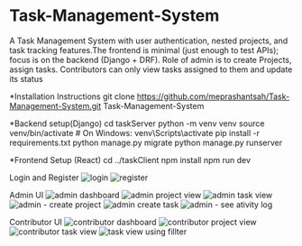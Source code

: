 # Task-Management-System
A Task Management System with user authentication, nested projects, and task tracking features.The frontend is minimal (just enough to test APIs); focus is on the backend (Django + DRF). Role of admin is to create Projects, assign tasks. Contributors can only view tasks assigned to them and update its status


*Installation Instructions
git clone https://github.com/meprashantsah/Task-Management-System.git
Task-Management-System

*Backend setup(Django)
cd taskServer
python -m venv venv
source venv/bin/activate  # On Windows: venv\Scripts\activate
pip install -r requirements.txt
python manage.py migrate
python manage.py runserver

*Frontend Setup (React)
cd ../taskClient
npm install
npm run dev


Login and Register
![login](https://github.com/user-attachments/assets/2aaa5779-f925-4c12-9de1-8c0257dca163)
![register](https://github.com/user-attachments/assets/52d0c156-a202-461d-9900-57426ab1ccd5)

Admin UI
![admin  dashboard](https://github.com/user-attachments/assets/0219c46c-09f4-4ab2-a620-98cfba4790f5)
![admin project view](https://github.com/user-attachments/assets/f168762b-4822-4155-afb5-1d6475c81fe1)
![admin task view](https://github.com/user-attachments/assets/29bbba6b-c84f-4dc3-873b-a6285d4e5233)
![admin - create project](https://github.com/user-attachments/assets/ff97d8fc-9443-4182-9ed9-db705f3eb851)
![admin create task](https://github.com/user-attachments/assets/167e302f-de85-4829-9059-d4b62a5d9c11)
![admin - see ativity log](https://github.com/user-attachments/assets/db7d3b7d-9662-4bcd-ab4b-543c25710d66)

Contributor UI
![contributor dashboard](https://github.com/user-attachments/assets/cbe12ad1-a601-401b-83fd-24add8c78d11)
![contributor project view](https://github.com/user-attachments/assets/099dfc2c-f036-4e3f-82e3-8a47505ef572)
![contributor task view](https://github.com/user-attachments/assets/5ece3740-c8f2-4c19-b446-a849873f8da9)
![task view using fillter](https://github.com/user-attachments/assets/5a47db07-5438-4b42-9cce-741fa402eeb9)
